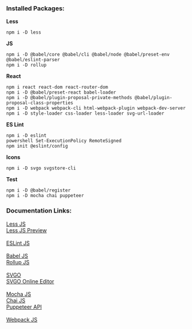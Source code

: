 ### Installed Packages:
**Less**
```
npm i -D less
```
**JS**
```
npm i -D @babel/core @babel/cli @babel/node @babel/preset-env @babel/eslint-parser
npm i -D rollup
```
**React**
```
npm i react react-dom react-router-dom
npm i -D @babel/preset-react babel-loader
npm i -D @babel/plugin-proposal-private-methods @babel/plugin-proposal-class-properties
npm i -D webpack webpack-cli html-webpack-plugin webpack-dev-server
npm i -D style-loader css-loader less-loader svg-url-loader
```
**ES Lint**
```
npm i -D eslint
powershell Set-ExecutionPolicy RemoteSigned
npm init @eslint/config
```
**Icons**
```
npm i -D svgo svgstore-cli
```
**Test**
```
npm i -D @babel/register
npm i -D mocha chai puppeteer
```
### Documentation Links:
[Less JS](https://lesscss.org/usage)\
[Less JS Preview](http://lesscss.org/less-preview)\
\
[ESLint JS](https://eslint.org/docs/rules)\
\
[Babel JS](https://babeljs.io/docs/en/options)\
[Rollup JS](https://rollupjs.org/guide/en)\
\
[SVGO](https://github.com/svg/svgo)\
[SVGO Online Editor](https://jakearchibald.github.io/svgomg)\
\
[Mocha JS](https://mochajs.org)\
[Chai JS](https://www.chaijs.com/api)\
[Puppeteer API](https://github.com/puppeteer/puppeteer/blob/main/docs/api.md)\
\
[Webpack JS](https://webpack.js.org/guides/)

